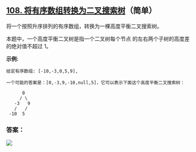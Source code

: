 ## [108. 将有序数组转换为二叉搜索树](https://leetcode-cn.com/problems/convert-sorted-array-to-binary-search-tree/)（简单）

将一个按照升序排列的有序数组，转换为一棵高度平衡二叉搜索树。

本题中，一个高度平衡二叉树是指一个二叉树每个节点 的左右两个子树的高度差的绝对值不超过 1。

**示例:**

```
给定有序数组: [-10,-3,0,5,9],

一个可能的答案是：[0,-3,9,-10,null,5]，它可以表示下面这个高度平衡二叉搜索树：

      0
     / \
   -3   9
   /   /
 -10  5
```



### 答案：



![](https://img-blog.csdnimg.cn/20200807155236311.png)

#### 